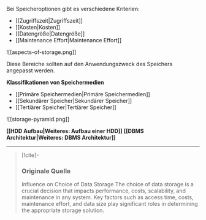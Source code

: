 Bei Speicheroptionen gibt es verschiedene Kriterien:
- [[Zugriffszeit|Zugriffszeit]]
- [[Kosten|Kosten]]
- [[Datengröße|Datengröße]]
- [[Maintenance Effort|Maintenance Effort]]

![[aspects-of-storage.png]]

Diese Bereiche sollten auf den Anwendungszweck des Speichers angepasst werden.

**Klassifikationen von Speichermedien**
- [[Primäre Speichermedien|Primäre Speichermedien]]
- [[Sekundärer Speicher|Sekundärer Speicher]]
- [[Tertiärer Speicher|Tertiärer Speicher]]

![[storage-pyramid.png]]

**[[HDD Aufbau|Weiteres: Aufbau einer HDD]]**
**[[DBMS Architektur|Weiteres: DBMS Architektur]]**

---

> [!cite]-
> ### Originale Quelle
> Influence on Choice of Data Storage
The choice of data storage is a crucial
decision that impacts performance, costs,
scalability, and maintenance in any system.
Key factors such as access time, costs,
maintenance effort, and data size play
significant roles in determining the
appropriate storage solution.